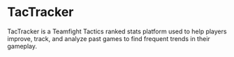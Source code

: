 # TacTracker
TacTracker is a Teamfight Tactics ranked stats platform used to help players improve, track, and analyze past games to find frequent trends in their gameplay.
